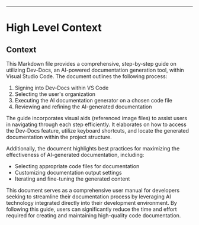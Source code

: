 

  ---
# High Level Context
## Context
This Markdown file provides a comprehensive, step-by-step guide on utilizing Dev-Docs, an AI-powered documentation generation tool, within Visual Studio Code. The document outlines the following process:

1. Signing into Dev-Docs within VS Code
2. Selecting the user's organization
3. Executing the AI documentation generator on a chosen code file
4. Reviewing and refining the AI-generated documentation

The guide incorporates visual aids (referenced image files) to assist users in navigating through each step efficiently. It elaborates on how to access the Dev-Docs feature, utilize keyboard shortcuts, and locate the generated documentation within the project structure.

Additionally, the document highlights best practices for maximizing the effectiveness of AI-generated documentation, including:

- Selecting appropriate code files for documentation
- Customizing documentation output settings
- Iterating and fine-tuning the generated content

This document serves as a comprehensive user manual for developers seeking to streamline their documentation process by leveraging AI technology integrated directly into their development environment. By following this guide, users can significantly reduce the time and effort required for creating and maintaining high-quality code documentation.

  
